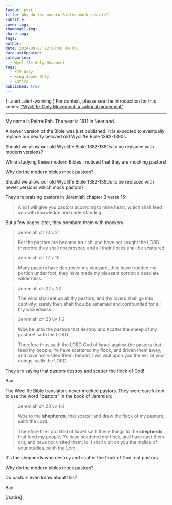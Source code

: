 ```yaml
---
layout: post
title: Why do the modern Bibles mock pastors?
subtitle:
cover-img: 
thumbnail-img: 
share-img: 
tags:
author:
date: 2024-09-07 12:00:00 AM UTC
dateLastUpdated:
categories:
  - Wycliffe-Only Movement
tags: 
  - KJV Only
  - King James Only
  - Satire
published: true
---
```


{: .alert .alert-warning }
For context, please see the introduction for this series: ["Wycliffe-Only Movement: a satirical movement"](/wycliffe-only-satirical-movement)

---

My name is Peirre Pah. The year is 1611 in Neerland. 

A newer version of the Bible was just published. It is expected to eventually replace our dearly beloved old Wycliffe Bible 1382-1390s.

Should we allow our old Wycliffe Bible 1382-1390s to be replaced with modern versions?

While studying these modern Bibles I noticed that they are mocking pastors!

<!-- Jeremiah 2:8 -->

<!-- 
> Jeremiah ch 2 v 8
>
> The priests said not, Where is the Lord?
> and they that handle the law knew me not:
> the pastors also transgressed against me,
> and the prophets prophesied by Baal,
> and walked after things that do not profit. 
-->

Why do the modern bibles mock pastors?

Should we allow our old Wycliffe Bible 1382-1390s to be replaced with newer versions which mock pastors?

They are praising pastors in Jeremiah chapter 3 verse 15:

<!-- Jeremiah 3:15 -->

> And I will give you pastors according to mine heart, which shall feed you with knowledge and understanding.

But a few pages later, they bombard them with mockery:

<!-- Jeremiah 10:21  -->

> Jeremiah ch 10 v 21 
> 
> For the pastors are become brutish, and have not sought the LORD: therefore they shall not prosper, and all their flocks shall be scattered.

<!-- Jeremiah 12:10 -->

> Jeremiah ch 12 v 10 
>
> Many pastors have destroyed my vineyard, they have trodden my portion under foot, they have made my pleasant portion a desolate wilderness.

<!-- Jeremiah 22:22 -->

> Jeremiah ch 22 v 22
>
> The wind shall eat up all thy pastors, and thy lovers shall go into captivity: surely then shalt thou be ashamed and confounded for all thy wickedness.

<!-- Jeremiah 23:1-2 -->

> Jeremiah ch 23 vv 1-2
>
> Woe be unto the pastors that destroy and scatter the sheep of my pasture! saith the LORD.
>
> Therefore thus saith the LORD God of Israel against the pastors that feed my people; Ye have scattered my flock, and driven them away, and have not visited them: behold, I will visit upon you the evil of your doings, saith the LORD.
    
 
They are saying that pastors destroy and scatter the flock of God!
 
Bad.
 
The Wycliffe Bible translators never mocked pastors. They were careful not to use the word "pastors" in the book of Jeremiah:

<!-- Jeremiah 23:1 -->

> Jeremiah ch 23 vv 1-2
>
> Woe to the **shepherds**, that scatter and draw the flock of my pasture, saith the Lord.
>
> Therefore the Lord God of Israel saith these things to the **shepherds** that feed my people, Ye have scattered my flock, and have cast them out, and have not visited them; lo! I shall visit on you the malice of your studies, saith the Lord.

It's the shepherds who destroy and scatter the flock of God, not pastors.

Why do the modern bibles mock pastors?
 
Do pastors even know about this?

Bad. 

[/satire]